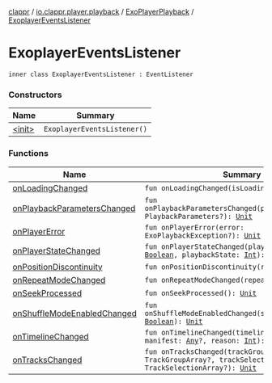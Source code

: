[clappr](../../../index.md) / [io.clappr.player.playback](../../index.md) / [ExoPlayerPlayback](../index.md) / [ExoplayerEventsListener](.)

# ExoplayerEventsListener

`inner class ExoplayerEventsListener : EventListener`

### Constructors

| Name | Summary |
|---|---|
| [&lt;init&gt;](-init-.md) | `ExoplayerEventsListener()` |

### Functions

| Name | Summary |
|---|---|
| [onLoadingChanged](on-loading-changed.md) | `fun onLoadingChanged(isLoading: `[`Boolean`](https://kotlinlang.org/api/latest/jvm/stdlib/kotlin/-boolean/index.html)`): `[`Unit`](https://kotlinlang.org/api/latest/jvm/stdlib/kotlin/-unit/index.html) |
| [onPlaybackParametersChanged](on-playback-parameters-changed.md) | `fun onPlaybackParametersChanged(playbackParameters: PlaybackParameters?): `[`Unit`](https://kotlinlang.org/api/latest/jvm/stdlib/kotlin/-unit/index.html) |
| [onPlayerError](on-player-error.md) | `fun onPlayerError(error: ExoPlaybackException?): `[`Unit`](https://kotlinlang.org/api/latest/jvm/stdlib/kotlin/-unit/index.html) |
| [onPlayerStateChanged](on-player-state-changed.md) | `fun onPlayerStateChanged(playWhenReady: `[`Boolean`](https://kotlinlang.org/api/latest/jvm/stdlib/kotlin/-boolean/index.html)`, playbackState: `[`Int`](https://kotlinlang.org/api/latest/jvm/stdlib/kotlin/-int/index.html)`): `[`Unit`](https://kotlinlang.org/api/latest/jvm/stdlib/kotlin/-unit/index.html) |
| [onPositionDiscontinuity](on-position-discontinuity.md) | `fun onPositionDiscontinuity(reason: `[`Int`](https://kotlinlang.org/api/latest/jvm/stdlib/kotlin/-int/index.html)`): `[`Unit`](https://kotlinlang.org/api/latest/jvm/stdlib/kotlin/-unit/index.html) |
| [onRepeatModeChanged](on-repeat-mode-changed.md) | `fun onRepeatModeChanged(repeatMode: `[`Int`](https://kotlinlang.org/api/latest/jvm/stdlib/kotlin/-int/index.html)`): `[`Unit`](https://kotlinlang.org/api/latest/jvm/stdlib/kotlin/-unit/index.html) |
| [onSeekProcessed](on-seek-processed.md) | `fun onSeekProcessed(): `[`Unit`](https://kotlinlang.org/api/latest/jvm/stdlib/kotlin/-unit/index.html) |
| [onShuffleModeEnabledChanged](on-shuffle-mode-enabled-changed.md) | `fun onShuffleModeEnabledChanged(shuffleModeEnabled: `[`Boolean`](https://kotlinlang.org/api/latest/jvm/stdlib/kotlin/-boolean/index.html)`): `[`Unit`](https://kotlinlang.org/api/latest/jvm/stdlib/kotlin/-unit/index.html) |
| [onTimelineChanged](on-timeline-changed.md) | `fun onTimelineChanged(timeline: Timeline?, manifest: `[`Any`](https://kotlinlang.org/api/latest/jvm/stdlib/kotlin/-any/index.html)`?, reason: `[`Int`](https://kotlinlang.org/api/latest/jvm/stdlib/kotlin/-int/index.html)`): `[`Unit`](https://kotlinlang.org/api/latest/jvm/stdlib/kotlin/-unit/index.html) |
| [onTracksChanged](on-tracks-changed.md) | `fun onTracksChanged(trackGroups: TrackGroupArray?, trackSelections: TrackSelectionArray?): `[`Unit`](https://kotlinlang.org/api/latest/jvm/stdlib/kotlin/-unit/index.html) |
